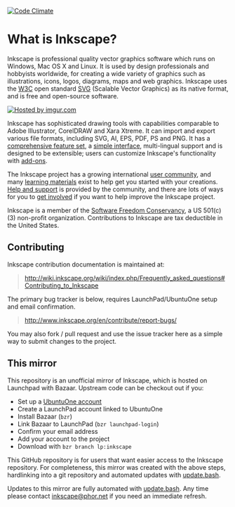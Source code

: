 [![Code Climate](https://codeclimate.com/github/inkscape/inkscape/badges/gpa.svg)](https://codeclimate.com/github/inkscape/inkscape)

What is Inkscape?
=================

Inkscape is professional quality vector graphics software which runs on Windows, Mac OS X and Linux. It is used by design professionals and hobbyists worldwide, for creating a wide variety of graphics such as illustrations, icons, logos, diagrams, maps and web graphics. Inkscape uses the [W3C][1] open standard [SVG][2] (Scalable Vector Graphics) as its native format, and is free and open-source software.

<a href="http://imgur.com/VGGYiqR"><img src="http://i.imgur.com/VGGYiqR.png" title="Hosted by imgur.com" /></a>

[1]: <http://www.w3.org>

[2]: <http://www.w3.org/Graphics/SVG/>

Inkscape has sophisticated drawing tools with capabilities comparable to Adobe Illustrator, CorelDRAW and Xara Xtreme. It can import and export various file formats, including SVG, AI, EPS, PDF, PS and PNG. It has a [comprehensive feature set][3], a [simple interface][4], multi-lingual support and is designed to be extensible; users can customize Inkscape's functionality with [add-ons][5].

[3]: </about/features/>

[4]: </about/screenshots/>

[5]: </download/addons/>

The Inkscape project has a growing international [user community][6], and many [learning materials][7] exist to help get you started with your creations. [Help and support][8] is provided by the community, and there are lots of ways for you to [get involved][9] if you want to help improve the Inkscape project.

[6]: </community/>

[7]: </learn/>

[8]: </community/>

[9]: </community/>

Inkscape is a member of the [Software Freedom Conservancy][10], a US 501(c)(3) non-profit organization. Contributions to Inkscape are tax deductible in the United States.

[10]: <http://sfconservancy.org/>


Contributing
------------

Inkscape contribution documentation is maintained at:

> http://wiki.inkscape.org/wiki/index.php/Frequently_asked_questions#Contributing_to_Inkscape

The primary bug tracker is below, requires LaunchPad/UbuntuOne setup and email confirmation.

> http://www.inkscape.org/en/contribute/report-bugs/

You may also fork / pull request and use the issue tracker here as a simple way to submit changes to the project.


This mirror
-----------

This repository is an unofficial mirror of Inkscape, which is hosted on Launchpad with Bazaar. Upstream code can be checkout out if you:

 - Set up a <a href="https://login.ubuntu.com/+login">UbuntuOne account</a>
 - Create a LaunchPad account linked to UbuntuOne
 - Install Bazaar (`bzr`)
 - Link Bazaar to LaunchPad (`bzr launchpad-login`)
 - Confirm your email address
 - Add your account to the project
 - Download with `bzr branch lp:inkscape`

This GitHub repository is for users that want easier access to the Inkscape repository. For completeness, this mirror was created with the above steps, hardlinking into a git repository and automated updates with <a href="https://github.com/inkscape/inkscape/blob/master/update.bash">update.bash</a>.

Updates to this mirror are fully automated with <a href="https://github.com/inkscape/inkscape/blob/master/update.bash">update.bash</a>. Any time please contact inkscape@phor.net if you need an immediate refresh.
